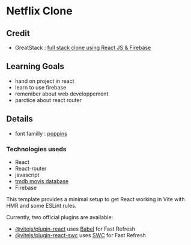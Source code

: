 # Netflix Clone

## Credit

- GreatStack : [full stack clone using React JS &amp; Firebase](https://www.youtube.com/watch?v=YQQD67N5pi0&list=PLc7e1XBVUvhgKgHr4WbA04XuYL-G1rpq0&index=156)

## Learning Goals

- hand on project in react
- learn to use firebase
- remember about web developpement
- parctice about react router

## Details

- font familly : [poppins](https://fonts.google.com/specimen/Poppins?query=popp)

### Technologies useds

- React
- React-router
- javascript
- [tmdb movis database](https://www.themoviedb.org)
- Firebase

This template provides a minimal setup to get React working in Vite with HMR and some ESLint rules.

Currently, two official plugins are available:

- [@vitejs/plugin-react](https://github.com/vitejs/vite-plugin-react/blob/main/packages/plugin-react/README.md) uses [Babel](https://babeljs.io/) for Fast Refresh
- [@vitejs/plugin-react-swc](https://github.com/vitejs/vite-plugin-react-swc) uses [SWC](https://swc.rs/) for Fast Refresh
